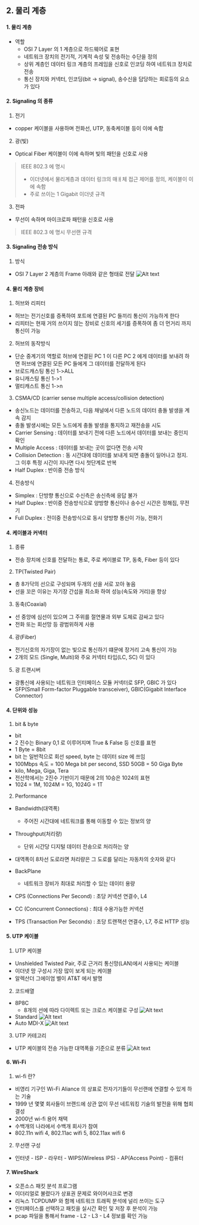 ## 2. 물리 계층
#### 1. 물리 계층
* 역할
    * OSI 7 Layer 의 1 계층으로 하드웨어로 표현
    * 네트워크 장치의 전기적, 기계적 속성 및 전송하는 수단을 정의
    * 상위 계층인 데이터 링크 계층의 프레임을 신호로 인코딩 하여 네트워크 장치로 전송
    * 통신 장치와 커넥터, 인코딩(bit -> signal), 송수신을 담당하는 회로등의 요소가 있다
    

#### 2. Signaling 의 종류
1. 전기
* copper 케이블을 사용하며 전화선, UTP, 동축케이블 등이 이에 속함

2. 광(빛)
* Optical Fiber 케이블이 이에 속하며 빛의 패턴을 신호로 사용
> IEEE 802.3 에 명시
> * 이더넷에서 물리계층과 데이터 링크의 매ㅐ체 접근 제어를 정의, 케이블이 이에 속함
> * 주로 쓰이는 1 Gigabit 이더넷 규격

3. 전파
* 무선이 속하며 마이크로파 패턴을 신호로 사용
> IEEE 802.3 에 명시
> 무선랜 규격

#### 3. Signaling 전송 방식
1. 방식
* OSI 7 Layer 2 계층의 Frame 아래와 같은 형태로 전달
  ![Alt text](./images/02_network_01.png "Signaling 전송 방식")
  
#### 4. 물리 계층 장비
1. 허브와 리피터
* 허브는 전기신호를 증폭하여 포트에 연결된 PC 들끼리 통신이 가능하게 한다
* 리피터는 현재 거의 쓰이지 않는 장비로 신호의 세기를 증폭하여 좀 더 먼거리 까지 통신이 가능

2. 허브의 동작방식
* 단순 중계기의 역할로 허브에 연결된 PC 1 이 다른 PC 2 에게 데이터를 보내려 하면 허브에 연결된 모든 PC 들에게 그 데이터를 전달하게 된다
* 브로드캐스팅 통신 1->ALL
* 유니캐스팅 통신 1->1
* 멀티캐스트 통신 1->n

3. CSMA/CD (carrier sense multiple access/collision detection)
* 송신노드는 데이터를 전송하고, 다음 채널에서 다른 노드의 데이터 충돌 발생을 계속 감지
* 충돌 발생시에는 모든 노드에게 충돌 발생을 통지하고 재전송을 시도
* Carrier Sensing : 데이터를 보내기 전에 다른 노드에서 데이터를 보내는 중인지 확인
* Multiple Access : 데이터를 보내는 곳이 없다면 전송 시작
* Collision Detection : 동 시간대에 데이터를 보내게 되면 충돌이 일어나고 정지. 그 이후 특정 시간이 지나면 다시 첫단계로 반복
* Half Duplex : 반이중 전송 방식

4. 전송방식
* Simplex : 단방향 통신으로 수신측은 송신측에 응답 불가
* Half Duplex : 반이중 전송방식으로 양방향 통신이나 송수신 시간은 정해짐, 무전기
* Full Duplex : 전이중 전송방식으로 동시 양방향 통신이 가능, 전화기

#### 4. 케이블과 커넥터
1. 종류
* 전송 장치에 신호를 전달하는 통로, 주로 케이블로 TP, 동축, Fiber 등이 있다

2. TP(Twisted Pair)
* 총 8가닥의 선으로 구성되며 두개의 선을 서로 꼬아 놓음
* 선을 꼬은 이유는 자기장 간섭을 최소화 하여 성능(속도와 거리)을 향상

3. 동축(Coaxial)
* 선 중앙에 심선이 있으며 그 주위를 절연물과 외부 도체로 감싸고 있다
* 전화 또는 회선망 등 광범위하게 사용

4. 광(Fiber)
* 전기신호의 자기장이 없는 빛으로 통신하기 떄문에 장거리 고속 통신이 가능
* 2개의 모드 (Single, Multi)와 주요 커넥터 타입(LC, SC) 이 있다

5. 광 트랜시버
* 광통신에 사용되는 네트워크 인터페이스 모듈 커넥터로 SFP, GBIC 가 있다
* SFP(Small Form-factor Pluggable transceiver), GBIC(Gigabit Interface Connector)

#### 4. 단위와 성능
1. bit & byte
* bit
* 2 진수는 Binary 0,1 로 이루어지며 True & False 등 신호를 표현
* 1 Byte = 8bit
* bit 는 일반적으로 회선 speed, byte 는 데이터 size 에 쓰임
* 100Mbps 속도 = 100 Mega bit per second, SSD 50GB = 50 Giga Byte
* kilo, Mega, Giga, Tera
* 전산학에서는 2진수 기반이기 때문에 2의 10승은 1024의 표현
* 1024 = 1M, 1024M = 1G, 1024G = 1T

2. Performance
* Bandwidth(대역폭)
    * 주어진 시간대에 네트워크를 통해 이동할 수 있는 정보의 양
    
* Throughput(처리량)
    * 단위 시간당 디지털 데이터 전송으로 처리하는 양
    
* 대역폭이 8차선 도로라면 처리량은 그 도로를 달리는 자동차의 숫자와 같다
* BackPlane
    * 네트워크 장비가 최대로 처리할 수 있는 데이터 용량
    
* CPS (Connections Per Second) : 초당 커넥션 연결수, L4
* CC (Concurrent Connections) : 최대 수용가능한 커넥션
* TPS (Transaction Per Seconds) : 초당 트랜잭션 연결수, L7, 주로 HTTP 성능

#### 5. UTP 케이블
1. UTP 케이블
* Unshielded Twisted Pair, 주로 근거리 통신망(LAN)에서 사용되는 케이블
* 이더넷 망 구성시 가장 많이 보게 되는 케이블
* 알렉산더 그에이엄 벨이 AT&T 에서 발명

2. 코드배열
* 8P8C
    * 8개의 선에 따라 다이렉트 또는 크로스 케이블로 구성
      ![Alt text](./images/02_network_02.png "8P8C")
* Standard
  ![Alt text](./images/02_network_03.png "Standard")
* Auto MDI-X
  ![Alt text](./images/02_network_04.png "Auto MDI-X")
3. UTP 카테고리
* UTP 케이블의 전송 가능한 대역폭을 기준으로 분류
  ![Alt text](./images/02_network_05.png "UTP 카테고리")

#### 6. Wi-Fi
1. wi-fi 란?
* 비영리 기구인 Wi-Fi Aliance 의 상표로 전자기기들이 무선랜에 연결할 수 있게 하는 기술
* 1999 년 몇몇 회사들이 브랜드에 상관 없이 무선 네트워킹 기술의 발전을 위해 협회 결성
* 2000년 wi-fi 용어 채택
* 수백개의 나라에서 수백개 회사가 참여
* 802.11n wifi 4, 802.11ac wifi 5, 802.11ax wifi 6

2. 무선랜 구성
* 인터넷 - ISP - 라우터 - WIPS(Wireless IPS) - AP(Access Point) - 컴퓨터

#### 7. WireShark
* 오픈소스 패킷 분석 프로그램
* 이더리얼로 불렸다가 상표권 문제로 와이어샤크로 변경
* 리눅스 TCPDUMP 와 함께 네트워크 트래픽 분석에 널리 쓰이는 도구
* 인터페이스를 선택하고 패킷을 실시간 확인 및 저장 후 분석이 가능
* pcap 파일을 통해서 frame - L2 - L3 - L4 정보를 확인 가능



